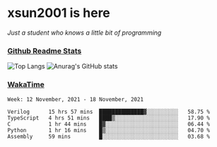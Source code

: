 # xsun2001 is here

*Just a student who knows a little bit of programming*

### [Github Readme Stats](https://github.com/anuraghazra/github-readme-stats)

![Top Langs](https://github-readme-stats.vercel.app/api/top-langs/?username=xsun2001&layout=compact&theme=radical) ![Anurag's GitHub stats](https://github-readme-stats.vercel.app/api?username=xsun2001&show_icons=true&theme=radical)

### [WakaTime](https://wakatime.com)

<!--START_SECTION:waka-->
```text
Week: 12 November, 2021 - 18 November, 2021

Verilog      15 hrs 57 mins  ██████████████▓░░░░░░░░░░   58.75 % 
TypeScript   4 hrs 51 mins   ████▒░░░░░░░░░░░░░░░░░░░░   17.90 % 
C            1 hr 44 mins    █▓░░░░░░░░░░░░░░░░░░░░░░░   06.44 % 
Python       1 hr 16 mins    █▒░░░░░░░░░░░░░░░░░░░░░░░   04.70 % 
Assembly     59 mins         █░░░░░░░░░░░░░░░░░░░░░░░░   03.68 % 
```
<!--END_SECTION:waka-->
